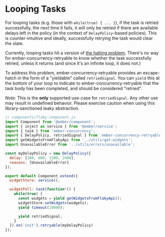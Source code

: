 # Looping Tasks

For looping tasks (e.g. those with `while(true) { ... }`), if the task is retried
successfully, the next time it fails, it will only be retried if there are
available delays left in the policy (in the context of `DelayPolicy`-based policies).
This is counter-intuitive and ideally, successfully retrying the task would
clear the slate.

Currently, looping tasks hit a version of [the halting problem](https://en.wikipedia.org/wiki/Halting_problem).
There's no way for ember-concurrency-retryable to know whether the task
successfully retried, unless it returns (and since it's an infinite loop, it does not.)

To address this problem, ember-concurrency-retryable provides an escape-hatch in
the form of a "yieldable" called `retriedSignal`. You can `yield` this at the bottom
of your loop to indicate to ember-concurrency-retryable that the task body has
been completed, and should be considered "retried".

*Note*: This is the **only** supported use-case for `retriedSignal`. Any other
use may result in undefined behavior. Please exercise caution when using this
library-sanctioned leaky abstraction.

```javascript
// components/flaky-component.js
import Component from '@ember/component';
import { inject as service } from '@ember/service';
import { task } from 'ember-concurrency';
import { DelayPolicy, retriedSignal } from 'ember-concurrency-retryable';
import getWidgetsFromFlakyApi from '../utils/get-widgets';
import UnavailableError from '../utils/errors/unavailable';

const myDelayPolicy = new DelayPolicy({
  delay: [300, 600, 1200, 2400],
  reasons: [UnavailableError]
});

export default Component.extend({
  widgetStore: service(),

  widgetPoll: task(function*() {
    while(true) {
      const widgets = yield getWidgetsFromFlakyApi();
      widgetStore.setWidgets(widgets);
      yield timeout(10000);

      yield retriedSignal;
    }
  }).on('init').retryable(myDelayPolicy)
});
```
